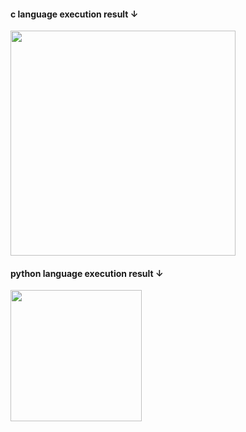<h4>c language execution result ↓</h4>
<div>
<img width="360" src=https://user-images.githubusercontent.com/71743128/97574161-29616a80-1a2e-11eb-9406-b94d0c24d639.JPG></img>
</div>

<h4>python language execution result ↓</h4>
<div>
<img width="210" src=https://user-images.githubusercontent.com/71743128/97574186-31210f00-1a2e-11eb-9a61-b6a42ace1089.JPG></img>
</div>
